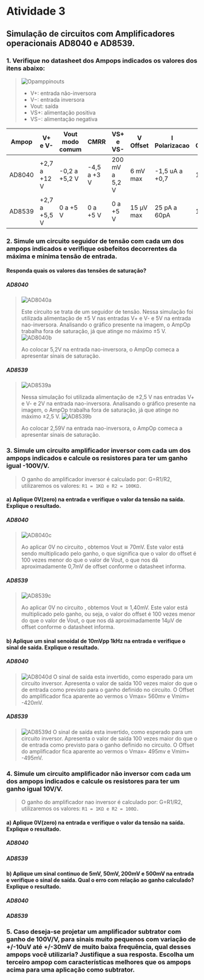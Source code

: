 # Atividade 3
## Simulação de circuitos com Amplificadores operacionais AD8040 e AD8539.
### 1. Verifique no datasheet dos Ampops indicados os valores dos itens abaixo:

>
> ![Opamppinouts](https://user-images.githubusercontent.com/12564754/102247973-6bac1180-3edf-11eb-9dbc-ea5f073403fe.png)
>
> * V+: entrada não-inversora
> * V−: entrada inversora
> * Vout: saída
> * VS+: alimentação positiva
> * VS−: alimentação negativa
>

| Ampop  |    V+ e V-   |  Vout modo comum  | CMRR  | VS+ e VS- | V Offset | I Polarizacao | I Consumo | G Malha aberta | Impedância entrada |
--- | ---  | --- | ---| --- | ---| --- | ---| --- | --- 
| AD8040 |+2,7 a +12 V| -0,2 a +5,2 V| -4,5 a +3 V| 200 mV a 5,2 V  |   6 mV max |-1,5 uA a +0,7   | 1.3 mA  |±4 V |  6 MΩ e 2 pF      |
| AD8539 |  +2,7 a +5,5 V   |   0 a +5 V    | 0 a +5 V    |    0 a +5 V    | 15 µV max  |25 pA a 60pA  | 180 µA  |    +0,1 a +7 V    |       10 KΩ e 300 pF      |
  
### 2. Simule um circuito seguidor de tensão com cada um dos ampops indicados e verifique osbefeitos decorrentes da máxima e mínima tensão de entrada.

#### Responda quais os valores das tensões de saturação?

##### AD8040
> ![AD8040a](https://user-images.githubusercontent.com/12564754/114089080-1cbe2980-988c-11eb-871b-da7faa2b6068.PNG)
> 
> Este circuito se trata de um seguidor de tensão. Nessa simulação foi utilizada alimentação de ±5 V nas entradas V+ e V- e 5V na entrada nao-inversora. Analisando o gráfico
> presente na imagem, o AmpOp trabalha fora de saturação, já que atinge no máximo ±5 V. 
> ![AD8040b](https://user-images.githubusercontent.com/12564754/114089471-90f8cd00-988c-11eb-8a3e-a09d7d053fcd.PNG)
> 
> Ao colocar 5,2V na entrada nao-inversora, o AmpOp comeca a apresentar sinais de saturação.

##### AD8539
> ![AD8539a](https://user-images.githubusercontent.com/12564754/114094945-46c71a00-9893-11eb-8858-fe1b5bfdafca.PNG)
> 
> Nessa simulação foi utilizada alimentação de ±2,5 V nas entradas V+ e V- e 2V na entrada nao-inversora. Analisando o gráfico  presente na imagem, o AmpOp trabalha fora de saturação, já que atinge no máximo ±2,5 V. 
> ![AD8539b](https://user-images.githubusercontent.com/12564754/114095084-652d1580-9893-11eb-939a-7254330aa9d0.PNG)
> 
> Ao colocar 2,59V na entrada nao-inversora, o AmpOp comeca a apresentar sinais de saturação.

### 3. Simule um circuito amplificador inversor com cada um dos ampops indicados e calcule os resistores para ter um ganho igual -100V/V. 

> O ganho do amplificador inversor é calculado por: G=R1/R2, utilizaremos os valores:
> ` R1 = 1KΩ e R2 = 100KΩ. ` 

#### a) Aplique 0V(zero) na entrada e verifique o valor da tensão na saída. Explique o resultado.

##### AD8040
> ![AD8040c](https://user-images.githubusercontent.com/12564754/114095658-10d66580-9894-11eb-8618-22fad36bcc80.PNG)
> 
> Ao aplicar 0V no circuito , obtemos Vout ≅ 70mV. Este valor está sendo multiplicado pelo ganho, o que significa que o valor do offset é 100 vezes menor do que 
> o valor de Vout, o que nos dá aproximadamente 0,7mV de offset conforme o datasheet informa. 
##### AD8539
> ![AD8539c](https://user-images.githubusercontent.com/12564754/114095979-804c5500-9894-11eb-88e2-2334ecd57630.PNG)
> 
> Ao aplicar 0V no circuito , obtemos Vout ≅ 1,40mV. Este valor está multiplicado pelo ganho, ou seja, o valor do offset é 100 vezes menor do que  o valor de Vout,
> o que nos dá aproximadamente 14µV de offset conforme o datasheet informa.

#### b) Aplique um sinal senoidal de 10mVpp 1kHz na entrada e verifique o sinal de saída. Explique o resultado.

##### AD8040
> ![AD8040d](https://user-images.githubusercontent.com/12564754/114096647-63645180-9895-11eb-9508-abb370bd9a37.PNG)
> O sinal de saída esta invertido, como esperado para um circuito inversor. Apresenta o valor de saída 100 vezes maior do que o de entrada como previsto para o ganho definido no circuito. O Offset do amplificador fica aparente ao vermos o Vmax= 560mv e Vmim= -420mV.

##### AD8539
> ![AD8539d](https://user-images.githubusercontent.com/12564754/114096669-6cedb980-9895-11eb-8965-3427563344aa.PNG)
> O sinal de saída esta invertido, como esperado para um circuito inversor. Apresenta o valor de saída 100 vezes maior do que o de entrada como previsto para o ganho definido no circuito. O Offset do amplificador fica aparente ao vermos o Vmax= 495mv e Vmim= -495mV.

### 4. Simule um circuito amplificador não inversor com cada um dos ampops indicados e calcule os resistores para ter um ganho igual 10V/V.

> O ganho do amplificador nao inversor é calculado por: G=R1/R2, utilizaremos os valores:
> ` R1 = 1KΩ e R2 = 100Ω. ` 

#### a) Aplique 0V(zero) na entrada e verifique o valor da tensão na saída. Explique o resultado.

##### AD8040
>
> 

##### AD8539
>  
>

#### b) Aplique um sinal continuo de 5mV, 50mV, 200mV e 500mV na entrada e verifique o sinal de saída. Qual o erro com relação ao ganho calculado? Explique o resultado.


##### AD8040


##### AD8539

### 5. Caso deseja-se projetar um amplificador subtrator com ganho de 100V/V, para sinais muito pequenos com variação de +/-10uV até +/-30mV de muito baixa frequência, qual desses ampops você utilizaria? Justifique a sua resposta. Escolha um terceiro ampop com características melhores que os ampops acima para uma aplicação como subtrator.

